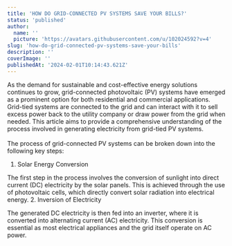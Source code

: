 ```yaml
---
title: 'HOW DO GRID-CONNECTED PV SYSTEMS SAVE YOUR BILLS?'
status: 'published'
author:
  name: ''
  picture: 'https://avatars.githubusercontent.com/u/102024592?v=4'
slug: 'how-do-grid-connected-pv-systems-save-your-bills'
description: ''
coverImage: ''
publishedAt: '2024-02-01T10:14:43.621Z'
---
```


As the demand for sustainable and cost-effective energy solutions continues to grow, grid-connected photovoltaic (PV) systems have emerged as a prominent option for both residential and commercial applications. Grid-tied systems are connected to the grid and can interact with it to sell excess power back to the utility company or draw power from the grid when needed. This article aims to provide a comprehensive understanding of the process involved in generating electricity from grid-tied PV systems.\
\
The process of grid-connected PV systems can be broken down into the following key steps:

1.  Solar Energy Conversion

   The first step in the process involves the conversion of sunlight into direct current (DC) electricity by the solar panels. This is achieved through the use of photovoltaic cells, which directly convert solar radiation into electrical energy.
2. Inversion of Electricity

   The generated DC electricity is then fed into an inverter, where it is converted into alternating current (AC) electricity. This conversion is essential as most electrical appliances and the grid itself operate on AC power.